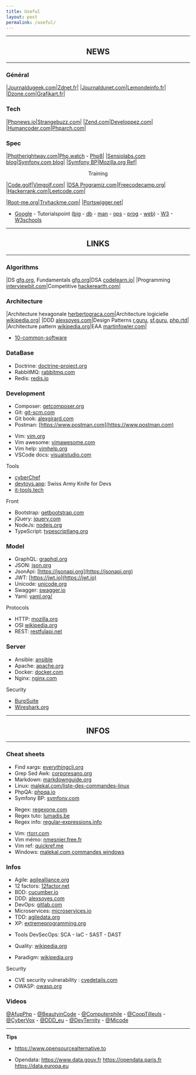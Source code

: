 ```yaml
---
title: Useful
layout: post
permalink: /useful/
---
```


---
## <center>NEWS</center>
---

### Général

|[Journaldugeek.com](https://www.journaldugeek.com/category/sur-le-web)|[Zdnet.fr](https://www.zdnet.fr)|
|[Journaldunet.com](https://www.journaldunet.com/web-tech/)|[Lemondeinfo.fr](https://www.lemondeinformatique.fr/internet-et-e-business-11.html)|
|[Dzone.com](https://dzone.com/web-development-programming-tutorials-tools-news)|[Grafikart.fr](https://grafikart.fr/blog)|

### Tech

|[Phpnews.io](https://phpnews.io)|[Strangebuzz.com](https://www.strangebuzz.com/fr)|
|[Zend.com](https://www.zend.com/blog)|[Developpez.com](https://php.developpez.com)|
|[Humancoder.com](https://news.humancoders.com/t/php)|[Phparch.com](https://www.phparch.com)|

### Spec

|[Phptherightway.com](https://phptherightway.com)|[Php.watch](https://php.watch/versions) - [Php8](https://www.php.net/releases/8.0/en.php)|
|[Sensiolabs.com blog](https://blog.sensiolabs.com)|[Symfony.com blog](https://symfony.com/blog)|
|[Symfony BP](https://symfony.com/doc/current/best_practices.html)|[Mozilla.org Ref](https://developer.mozilla.org/fr/docs/Web)|
  
<center>Training</center>

|[Code.golf](https://code.golf)|[Vimgolf.com](https://www.vimgolf.com)|
|[DSA Programiz.com](https://www.programiz.com/dsa)|[Freecodecamp.org](https://www.freecodecamp.org/learn)|
|[Hackerrank.com](https://www.hackerrank.com)|[Leetcode.com](https://leetcode.com/explore)|

|[Root-me.org](https://www.root-me.org)|[Tryhackme.com](https://tryhackme.com)|
|[Portswigger.net](https://portswigger.net/web-security)|

- [Google](https://developers.google.com/learn) - Tutorialspoint ([big](https://www.tutorialspoint.com/big_data_tutorials.htm) - [db](https://www.tutorialspoint.com/database_tutorials.htm) - [man](https://www.tutorialspoint.com/management_tutorials.htm) - [ops](https://www.tutorialspoint.com/devops_tutorials.htm) - [prog](https://www.tutorialspoint.com/computer_programming_tutorials.htm) - [web](https://www.tutorialspoint.com/web_development_tutorials.htm)) - [W3](https://www.w3.org) - [W3schools](https://www.w3schools.com)
  
---
## <center>LINKS</center>
---

### Algorithms

|DS [gfg.org](https://www.geeksforgeeks.org/data-structures), Fundamentals [gfg.org](https://www.geeksforgeeks.org/fundamentals-of-algorithms)|DSA [codelearn.io](https://codelearn.io/learning/data-structure-and-algorithms)|
|Programming [interviewbit.com](https://www.interviewbit.com/courses/programming)|Competitive [hackerearth.com](https://www.hackerearth.com/fr/getstarted-competitive-programming)|

### Architecture

|Architecture hexagonale [herbertograca.com](https://herbertograca.com/2017/11/16/explicit-architecture-01-ddd-hexagonal-onion-clean-cqrs-how-i-put-it-all-together)|Architecture logicielle [wikipedia.org](https://en.wikipedia.org/wiki/List_of_software_architecture_styles_and_patterns)|
|DDD [alexsoyes.com](https://alexsoyes.com/ddd-domain-driven-design)|Design Patterns [r.guru](https://refactoring.guru/fr/design-patterns), [sf.guru](https://springframework.guru/gang-of-four-design-patterns), [php.rtd](https://designpatternsphp.readthedocs.io)|
|Architecture pattern [wikipedia.org](https://en.wikipedia.org/wiki/Architectural_pattern)|EAA [martinfowler.com](https://martinfowler.com/eaaCatalog)|

- [10-common-software](https://towardsdatascience.com/10-common-software-architectural-patterns-in-a-nutshell-a0b47a1e9013)

### DataBase
+ Doctrine: [doctrine-project.org](https://www.doctrine-project.org)
+ RabbitMQ: [rabbitmq.com](https://www.rabbitmq.com)
+ Redis: [redis.io](https://redis.io)

### Development
+ Composer: [getcomposer.org](https://getcomposer.org/doc)
+ Git: [git-scm.com](https://git-scm.com/doc)
+ Git book: [alexgirard.com](https://alexgirard.com/git-book)
+ Postman: [https://www.postman.com](https://www.postman.com)
- Vim: [vim.org](https://www.vim.org)
- Vim awesome: [vimawesome.com](https://vimawesome.com)
- Vim help: [vimhelp.org](https://vimhelp.org)
- VSCode docs: [visualstudio.com](https://code.visualstudio.com/docs)

Tools
+ [cyberChef](https://gchq.github.io/CyberChef)
+ [devtoys.app](https://devtoys.app): Swiss Army Knife for Devs
+ [it-tools.tech](https://it-tools.tech)

Front
- Bootstrap: [getbootstrap.com](https://getbootstrap.com/docs)
- jQuery: [jquery.com](https://blog.jquery.com)
- NodeJs: [nodejs.org](https://nodejs.org/en/docs)
- TypeScript: [typescriptlang.org](https://www.typescriptlang.org/docs)

### Model
+ GraphQL: [graphql.org](https://graphql.org)
+ JSON: [json.org](https://www.json.org)
+ JsonApi: [https://jsonapi.org](https://jsonapi.org)
+ JWT: [https://jwt.io](https://jwt.io)
+ Unicode: [unicode.org](https://home.unicode.org)
+ Swagger: [swagger.io](https://swagger.io)
+ Yaml: [yaml.org/](https://yaml.org)

Protocols
- HTTP: [mozilla.org](https://developer.mozilla.org/fr/docs/Web/HTTP)
- OSI [wikipedia.org](https://fr.wikipedia.org/wiki/Mod%C3%A8le_OSI)
- REST: [restfulapi.net](https://restfulapi.net/hateoas)

### Server
+ Ansible: [ansible](https://www.ansible.com)
+ Apache: [apache.org](https://httpd.apache.org)
+ Docker: [docker.com](https://docs.docker.com)
+ Nginx: [nginx.com](https://docs.nginx.com)

Security
- [BurpSuite](https://portswigger.net/burp)
- [Wireshark.org](https://www.wireshark.org) 

---
## <center>INFOS</center>
---
### Cheat sheets
- Find xargs: [everythingcli.org](https://www.everythingcli.org/find-exec-vs-find-xargs)
- Grep Sed Awk: [corporesano.org](http://www.corporesano.org/doc-site/grepawksed.html)
- Markdown: [markdownguide.org](https://www.markdownguide.org/cheat-sheet)
- Linux: [malekal.com/liste-des-commandes-linux](https://www.malekal.com/liste-des-commandes-linux)
- PhpQA: [phpqa.io](https://phpqa.io)
- Symfony BP: [symfony.com](https://symfony.com/doc/current/best_practices.html)

+ Regex: [regexone.com](https://regexone.com)
+ Regex tuto: [lumadis.be](https://lumadis.be/regex)
+ Regex info: [regular-expressions.info](https://www.regular-expressions.info)

- Vim: [rtorr.com](https://vim.rtorr.com)
- Vim mémo: [nmesnier.free.fr](http://nmesnier.free.fr/vim.html)
- Vim ref: [quickref.me](https://quickref.me/vim)
- Windows: [malekal.com commandes windows](https://www.malekal.com/liste-commandes-invite-de-commandes-windows)

### Infos
+ Agile: [agilealliance.org](https://www.agilealliance.org/agile101/12-principles-behind-the-agile-manifesto)
+ 12 factors: [12factor.net](https://12factor.net)
+ BDD: [cucumber.io](https://cucumber.io/docs/bdd)
+ DDD: [alexsoyes.com](https://alexsoyes.com/ddd-domain-driven-design)
+ DevOps: [gitlab.com](https://about.gitlab.com/topics/devops)
+ Microservices: [microservices.io](https://microservices.io)
+ TDD: [agiledata.org](http://agiledata.org/essays/tdd.html)
+ XP: [extremeprogramming.org](http://www.extremeprogramming.org)

- Tools DevSecOps: SCA - IaC - SAST - DAST   
  
- Quality: [wikipedia.org](https://fr.wikipedia.org/wiki/Qualit%C3%A9_logicielle)
- Paradigm: [wikipedia.org](https://fr.m.wikipedia.org/wiki/Paradigme_(programmation))

Security
- CVE security vulnerability : [cvedetails.com]([cvedetails.com](https://www.cvedetails.com))
- OWASP: [owasp.org](https://owasp.org)
  
### Videos  
[@AfupPhp](https://www.youtube.com/@afupPHP) - 
[@BeautyinCode](https://www.youtube.com/@BeautyinCode) - 
[@Computerphile](https://www.youtube.com/@Computerphile) - 
[@CoopTilleuls](https://www.youtube.com/@coopTilleuls) - 
[@CyberVox](https://www.youtube.com/@CyberVox) - 
[@DDD_eu](https://www.youtube.com/@ddd_eu) - 
[@DevTernity](https://www.youtube.com/@DevTernity) - 
[@Micode](https://www.youtube.com/@Micode)

---
**Tips**
- https://www.opensourcealternative.to
* Opendata: https://www.data.gouv.fr https://opendata.paris.fr https://data.europa.eu
